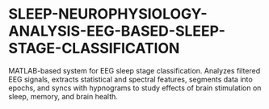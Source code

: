 # SLEEP-NEUROPHYSIOLOGY-ANALYSIS-EEG-BASED-SLEEP-STAGE-CLASSIFICATION
MATLAB-based system for EEG sleep stage classification. Analyzes filtered EEG signals, extracts statistical and spectral features, segments data into epochs, and syncs with hypnograms to study effects of brain stimulation on sleep, memory, and brain health.

